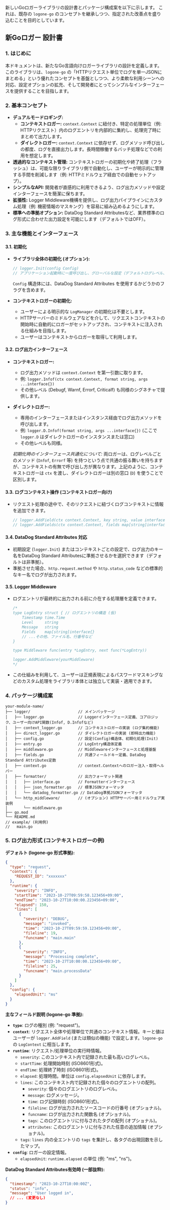 新しいGoロガーライブラリの設計書とパッケージ構成案を以下に示します。
これは、既存の `logone-go` のコンセプトを継承しつつ、指定された改善点を盛り込むことを目的としています。

## 新Goロガー 設計書

### 1. はじめに

本ドキュメントは、新たなGo言語向けロガーライブラリの設計を定義します。このライブラリは、`logone-go` の「HTTPリクエスト単位でログを単一JSONにまとめる」という優れたコンセプトを基盤としつつ、より柔軟な利用シーンへの対応、設定オプションの拡充、そして開発者にとってシンプルなインターフェースを提供することを目指します。

### 2. 基本コンセプト

* **デュアルモードロギング:**
    * **コンテキストロガー:** `context.Context` に紐付き、特定の処理単位（例: HTTPリクエスト）内のログエントリを内部的に集約し、処理完了時にまとめて出力します。
    * **ダイレクトロガー:** `context.Context` に依存せず、ログメソッド呼び出しの都度、ログを直接出力します。長時間稼働するバッチ処理などでの利用を想定します。
* **透過的なコンテキスト管理:** コンテキストロガーの初期化や終了処理（フラッシュ）は、可能な限りライブラリ側で自動化し、ユーザーが明示的に管理する手間を削減します（例: HTTPミドルウェア経由での自動セットアップ）。
* **シンプルなAPI:** 開発者が直感的に利用できるよう、ログ出力メソッドや設定インターフェースを簡潔に保ちます。
* **拡張性:** Logger Middleware機構を提供し、ログ出力パイプラインにカスタム処理（例: 機密情報のマスキング）を容易に組み込めるようにします。
* **標準への準拠オプション:** DataDog Standard Attributesなど、業界標準のログ形式に合わせた出力設定を可能にします（デフォルトではOFF）。

### 3. 主な機能とインターフェース

#### 3.1. 初期化

* **ライブラリ全体の初期化 (オプション):**
    ```go
    // logger.Init(config Config)
    // アプリケーション起動時に一度呼び出し、グローバルな設定（デフォルトログレベル、DataDog連携の有効化など）を行います。
    ```
    `Config` 構造体には、DataDog Standard Attributes を使用するかどうかのフラグを含めます。

* **コンテキストロガーの初期化:**
    * ユーザーによる明示的な `LogManager` の初期化は不要とします。
    * HTTPサーバーのミドルウェアなどを介して、リクエストコンテキストの開始時に自動的にロガーがセットアップされ、コンテキストに注入される仕組みを目指します。
    * ユーザーはコンテキストからロガーを取得して利用します。

#### 3.2. ログ出力インターフェース

* **コンテキストロガー:**
    * ログ出力メソッドは `context.Context` を第一引数に取ります。
    * 例: `logger.Infof(ctx context.Context, format string, args ...interface{})`
    * その他レベル (Debugf, Warnf, Errorf, Criticalf) も同様のシグネチャで提供します。

* **ダイレクトロガー:**
    * 専用のインターフェースまたはインスタンス経由でログ出力メソッドを呼び出します。
    * 例: `logger.D.Infof(format string, args ...interface{})` (ここで `logger.D` はダイレクトロガーのインスタンスまたは窓口)
    * その他レベルも同様。

    *初期化時のインターフェース共通化について:*
    両ロガーは、ログレベルごとのメソッド (`Infof`, `Errorf` 等) を持つという点で共通の振る舞いを持ちますが、コンテキストの有無で呼び出し方が異なります。上記のように、コンテキストロガーは `ctx` を渡し、ダイレクトロガーは別の窓口 (`D`) を使うことで区別します。

#### 3.3. ログコンテキスト操作 (コンテキストロガー向け)

* リクエスト処理の途中で、そのリクエストに紐づくログコンテキストに情報を追加できます。
    ```go
    // logger.AddField(ctx context.Context, key string, value interface{})
    // logger.AddFields(ctx context.Context, fields map[string]interface{})
    ```

#### 3.4. DataDog Standard Attributes 対応

* 初期設定 (`logger.Init`) またはコンテキストごとの設定で、ログ出力のキー名をDataDog Standard Attributesに準拠させるかを選択できます（デフォルトは非準拠）。
* 準拠させた場合、`http.request.method` や `http.status_code` などの標準的なキー名でログが出力されます。

#### 3.5. Logger Middleware

* ログエントリが最終的に出力される前に介在する処理層を定義できます。
    ```go
    /*
    type LogEntry struct { // ログエントリの構造 (仮)
        Timestamp time.Time
        Level     string
        Message   string
        Fields    map[string]interface{}
        // ...その他、ファイル名、行番号など
    }

    type Middleware func(entry *LogEntry, next func(*LogEntry))

    logger.AddMiddleware(yourMiddleware)
    */
    ```
* この仕組みを利用して、ユーザーは正規表現によるパスワードマスキングなどのカスタム処理をライブラリ本体とは独立して実装・適用できます。

### 4. パッケージ構成案

```
your-module-name/
├── logger/                     // メインパッケージ
│   ├── logger.go               // Loggerインターフェース定義、コアロジック、ユーザー向けAPI関数(Infof, D.Infofなど)
│   ├── context_logger.go       // コンテキストロガーの実装 (ログ集約機能)
│   ├── direct_logger.go        // ダイレクトロガーの実装 (即時出力機能)
│   ├── config.go               // 設定(Config)構造体、初期化処理(Init)
│   ├── entry.go                // LogEntry構造体定義
│   ├── middleware.go           // Middlewareインターフェースと処理基盤
│   ├── fields.go               // 共通フィールドキー定義、DataDog Standard Attributes定数
│   ├── context.go              // context.Contextへのロガー注入・取得ヘルパー
│   ├── formatter/              // 出力フォーマット関連
│   │   ├── interface.go        // Formatterインターフェース
│   │   ├── json_formatter.go   // 標準JSONフォーマッタ
│   │   └── datadog_formatter.go // DataDog準拠JSONフォーマッタ
│   └── http_middleware/        // (オプション) HTTPサーバー用ミドルウェア実装例
│       └── middleware.go
├── go.mod
└── README.md
// example/ (利用例)
//   main.go
```

### 5. ログ出力形式 (コンテキストロガーの例)

**デフォルト (logone-go 形式準拠):**
```json
{
  "type": "request",
  "context": {
    "REQUEST_ID": "xxxxxxx"
  },
  "runtime": {
    "severity": "INFO",
    "startTime": "2023-10-27T09:59:58.123456+09:00",
    "endTime": "2023-10-27T10:00:00.223456+09:00",
    "elapsed": 150,
    "lines": [
      {
        "severity": "DEBUG",
        "message": "invoked",
        "time": "2023-10-27T09:59:59.123456+09:00",
        "fileline": 19,
        "funcname": "main.main"
      },
      {
        "severity": "INFO",
        "message": "Processing complete",
        "time": "2023-10-27T10:00:00.123456+09:00",
        "fileline": 25,
        "funcname": "main.processData"
      }
    ]
  },
  "config": {
    "elapsedUnit": "ms"
  }
}
```
**主なフィールド説明 (logone-go 準拠):**
* **`type`**: ログの種別 (例: "request")。
* **`context`**: リクエスト全体や処理単位で共通のコンテキスト情報。キーと値はユーザーが `logger.AddField` (または類似の機能) で設定します。`logone-go` の `LogContext` に相当します。
* **`runtime`**: リクエスト/処理単位の実行時情報。
    * `severity`: このコンテキスト内で記録された最も高いログレベル。
    * `startTime`: 処理開始時刻 (ISO8601形式)。
    * `endTime`: 処理終了時刻 (ISO8601形式)。
    * `elapsed`: 処理時間。単位は `config.elapsedUnit` に依存します。
    * `lines`: このコンテキスト内で記録された個々のログエントリの配列。
        * `severity`: 個々のログエントリのログレベル。
        * `message`: ログメッセージ。
        * `time`: ログ記録時刻 (ISO8601形式)。
        * `fileline`: ログが出力されたソースコードの行番号 (オプショナル)。
        * `funcname`: ログが出力された関数名 (オプショナル)。
        * `tags`: このログエントリに付与されたタグの配列 (オプショナル)。
        * `attributes`: このログエントリに付与された任意の追加情報 (オプショナル)。
    * `tags`: `lines` 内の全エントリの `tags` を集計し、各タグの出現回数を示したマップ。
* **`config`**: ロガーの設定情報。
    * `elapsedUnit`: `runtime.elapsed` の単位 (例: "ms", "ns")。

**DataDog Standard Attributes有効時 (一部抜粋):**
```json
{
  "timestamp": "2023-10-27T10:00:00Z",
  "status": "info",
  "message": "User logged in",
  // ... (変更なし)
}
```